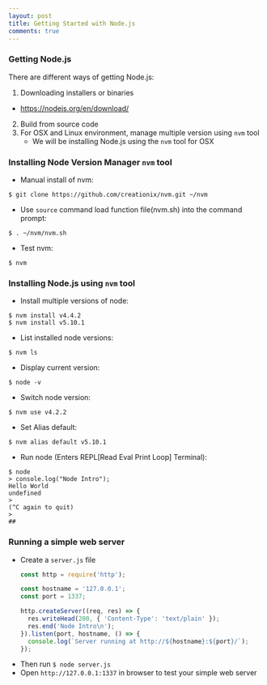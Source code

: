 ```yaml
---
layout: post
title: Getting Started with Node.js
comments: true
---
```


### Getting Node.js

There are different ways of getting Node.js:  

1. Downloading installers or binaries  

  - https://nodejs.org/en/download/  
2. Build from source code  
3. For OSX and Linux environment, manage multiple version using `nvm` tool  
    - We will be installing Node.js using the `nvm` tool for OSX  

### Installing Node Version Manager `nvm` tool  

- Manual install of nvm:  

```shell
$ git clone https://github.com/creationix/nvm.git ~/nvm
```

- Use `source` command load function file(nvm.sh) into the command prompt:
```shell
$ . ~/nvm/nvm.sh
```

- Test nvm:
```shell
$ nvm
```

### Installing Node.js using `nvm` tool
- Install multiple versions of node:
```shell
$ nvm install v4.4.2
$ nvm install v5.10.1
```

- List installed node versions:
```shell
$ nvm ls
```

- Display current version:
```shell
$ node -v
```

- Switch node version:
```shell
$ nvm use v4.2.2
```

- Set Alias default:
```shell
$ nvm alias default v5.10.1
```

- Run node (Enters REPL[Read Eval Print Loop] Terminal):
```shell
$ node
> console.log("Node Intro");
Hello World
undefined
>
(^C again to quit)
>
##
```

### Running a simple web server
- Create a `server.js` file
  ```js
  const http = require('http');

  const hostname = '127.0.0.1';
  const port = 1337;

  http.createServer((req, res) => {
    res.writeHead(200, { 'Content-Type': 'text/plain' });
    res.end('Node Intro\n');
  }).listen(port, hostname, () => {
    console.log(`Server running at http://${hostname}:${port}/`);
  });
  ```
- Then run `$ node server.js`
- Open `http://127.0.0.1:1337` in browser to test your simple web server
